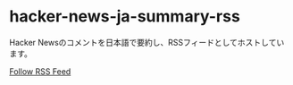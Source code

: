 # hacker-news-ja-summary-rss

Hacker Newsのコメントを日本語で要約し、RSSフィードとしてホストしています。

[Follow RSS Feed](https://kj-9.github.io/hacker-news-ja-summary-rss/rss.xml)
